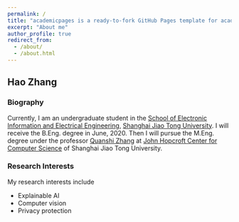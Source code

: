 ```yaml
---
permalink: /
title: "academicpages is a ready-to-fork GitHub Pages template for academic personal websites"
excerpt: "About me"
author_profile: true
redirect_from: 
  - /about/
  - /about.html
---
```


## Hao Zhang

### Biography
Currently, I am an undergraduate student in the [School of Electronic Information and Electrical Engineering](http://en.sjtu.edu.cn/academics/schools/the-school-of-electronic-information-and-electrical-engineering/), [Shanghai Jiao Tong University](https://www.sjtu.edu.cn/). I will receive the B.Eng. degree in June, 2020. Then I will pursue the M.Eng. degree under the professor [Quanshi Zhang](http://qszhang.com/) at [John Hopcroft Center for Computer Science](http://jhc.sjtu.edu.cn/) of Shanghai Jiao Tong University.

### Research Interests
My research interests include
* Explainable AI
* Computer vision
* Privacy protection